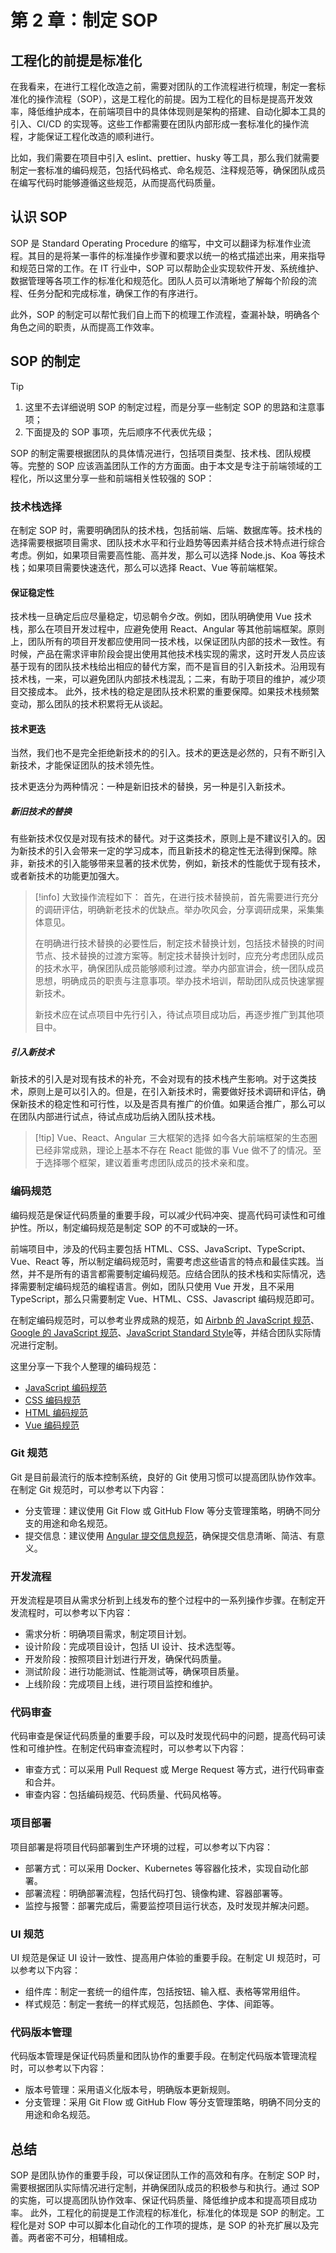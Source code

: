# 第 2 章：制定 SOP

## 工程化的前提是标准化

在我看来，在进行工程化改造之前，需要对团队的工作流程进行梳理，制定一套标准化的操作流程（SOP），这是工程化的前提。因为工程化的目标是提高开发效率，降低维护成本，在前端项目中的具体体现则是架构的搭建、自动化脚本工具的引入、CI/CD 的实现等。这些工作都需要在团队内部形成一套标准化的操作流程，才能保证工程化改造的顺利进行。

比如，我们需要在项目中引入 eslint、prettier、husky 等工具，那么我们就需要制定一套标准的编码规范，包括代码格式、命名规范、注释规范等，确保团队成员在编写代码时能够遵循这些规范，从而提高代码质量。

## 认识 SOP

SOP 是 Standard Operating Procedure 的缩写，中文可以翻译为标准作业流程。其目的是将某一事件的标准操作步骤和要求以统一的格式描述出来，用来指导和规范日常的工作。在 IT 行业中，SOP 可以帮助企业实现软件开发、系统维护、数据管理等各项工作的标准化和规范化。团队人员可以清晰地了解每个阶段的流程、任务分配和完成标准，确保工作的有序进行。

此外，SOP 的制定可以帮忙我们自上而下的梳理工作流程，查漏补缺，明确各个角色之间的职责，从而提高工作效率。

## SOP 的制定

> [!TIP]
>
> 1. 这里不去详细说明 SOP 的制定过程，而是分享一些制定 SOP 的思路和注意事项；
> 2. 下面提及的 SOP 事项，先后顺序不代表优先级；

SOP 的制定需要根据团队的具体情况进行，包括项目类型、技术栈、团队规模等。完整的 SOP 应该涵盖团队工作的方方面面。由于本文是专注于前端领域的工程化，所以这里分享一些和前端相关性较强的 SOP：

### 技术栈选择

在制定 SOP 时，需要明确团队的技术栈，包括前端、后端、数据库等。技术栈的选择需要根据项目需求、团队技术水平和行业趋势等因素并结合技术特点进行综合考虑。例如，如果项目需要高性能、高并发，那么可以选择 Node.js、Koa 等技术栈；如果项目需要快速迭代，那么可以选择 React、Vue 等前端框架。

#### 保证稳定性

技术栈一旦确定后应尽量稳定，切忌朝令夕改。例如，团队明确使用 Vue 技术栈，那么在项目开发过程中，应避免使用 React、Angular 等其他前端框架。原则上，团队所有的项目开发都应使用同一技术栈，以保证团队内部的技术一致性。有时候，产品在需求评审阶段会提出使用其他技术栈实现的需求，这时开发人员应该基于现有的团队技术栈给出相应的替代方案，而不是盲目的引入新技术。沿用现有技术栈，一来，可以避免团队内部技术栈混乱；二来，有助于项目的维护，减少项目交接成本。
此外，技术栈的稳定是团队技术积累的重要保障。如果技术栈频繁变动，那么团队的技术积累将无从谈起。

#### 技术更迭

当然，我们也不是完全拒绝新技术的的引入。技术的更迭是必然的，只有不断引入新技术，才能保证团队的技术领先性。

技术更迭分为两种情况：一种是新旧技术的替换，另一种是引入新技术。

##### 新旧技术的替换

有些新技术仅仅是对现有技术的替代。对于这类技术，原则上是不建议引入的。因为新技术的引入会带来一定的学习成本，而且新技术的稳定性无法得到保障。除非，新技术的引入能够带来显著的技术优势，例如，新技术的性能优于现有技术，或者新技术的功能更加强大。

> [!info] 大致操作流程如下：
> 首先，在进行技术替换前，首先需要进行充分的调研评估，明确新老技术的优缺点。举办吹风会，分享调研成果，采集集体意见。
>
> 在明确进行技术替换的必要性后，制定技术替换计划，包括技术替换的时间节点、技术替换的过渡方案等。制定技术替换计划时，应充分考虑团队成员的技术水平，确保团队成员能够顺利过渡。举办内部宣讲会，统一团队成员思想，明确成员的职责与注意事项。举办技术培训，帮助团队成员快速掌握新技术。
>
> 新技术应在试点项目中先行引入，待试点项目成功后，再逐步推广到其他项目中。

##### 引入新技术

新技术的引入是对现有技术的补充，不会对现有的技术栈产生影响。对于这类技术，原则上是可以引入的。但是，在引入新技术时，需要做好技术调研和评估，确保新技术的稳定性和可行性，以及是否具有推广的价值。如果适合推广，那么可以在团队内部进行试点，待试点成功后纳入团队技术栈。

> [!tip] Vue、React、Angular 三大框架的选择
> 如今各大前端框架的生态圈已经非常成熟，理论上基本不存在 React 能做的事 Vue 做不了的情况。至于选择哪个框架，建议着重考虑团队成员的技术亲和度。

### 编码规范

编码规范是保证代码质量的重要手段，可以减少代码冲突、提高代码可读性和可维护性。所以，制定编码规范是制定 SOP 的不可或缺的一环。

前端项目中，涉及的代码主要包括 HTML、CSS、JavaScript、TypeScript、Vue、React 等，所以制定编码规范时，需要考虑这些语言的特点和最佳实践。当然，并不是所有的语言都需要制定编码规范。应结合团队的技术栈和实际情况，选择需要制定编码规范的编程语言。例如，团队只使用 Vue 开发，且不采用 TypeScript，那么只需要制定 Vue、HTML、CSS、Javascript 编码规范即可。

在制定编码规范时，可以参考业界成熟的规范，如 [Airbnb 的 JavaScript 规范](https://github.com/lin-123/javascript)、[Google 的 JavaScript 规范](https://zh-google-styleguide.readthedocs.io/en/latest/google-javascript-styleguide/contents.html)、[JavaScript Standard Style](https://standardjs.com/rules-zhcn.html)等，并结合团队实际情况进行定制。

这里分享一下我个人整理的编码规范：

- [JavaScript 编码规范](./第3章：编码规范之javascript.md)
- [CSS 编码规范](./第3章：编码规范之css.md)
- [HTML 编码规范](./第3章：编码规范之HTML.md)
- [Vue 编码规范](./第3章：编码规范之vue.md)

### Git 规范

Git 是目前最流行的版本控制系统，良好的 Git 使用习惯可以提高团队协作效率。在制定 Git 规范时，可以参考以下内容：

- 分支管理：建议使用 Git Flow 或 GitHub Flow 等分支管理策略，明确不同分支的用途和命名规范。
- 提交信息：建议使用 [Angular 提交信息规范](https://github.com/angular/angular/blob/22b96b9/CONTRIBUTING.md#-commit-message-guidelines)，确保提交信息清晰、简洁、有意义。

### 开发流程

开发流程是项目从需求分析到上线发布的整个过程中的一系列操作步骤。在制定开发流程时，可以参考以下内容：

- 需求分析：明确项目需求，制定项目计划。
- 设计阶段：完成项目设计，包括 UI 设计、技术选型等。
- 开发阶段：按照项目计划进行开发，确保代码质量。
- 测试阶段：进行功能测试、性能测试等，确保项目质量。
- 上线阶段：完成项目上线，进行项目监控和维护。

### 代码审查

代码审查是保证代码质量的重要手段，可以及时发现代码中的问题，提高代码可读性和可维护性。在制定代码审查流程时，可以参考以下内容：

- 审查方式：可以采用 Pull Request 或 Merge Request 等方式，进行代码审查和合并。
- 审查内容：包括编码规范、代码质量、代码风格等。

### 项目部署

项目部署是将项目代码部署到生产环境的过程，可以参考以下内容：

- 部署方式：可以采用 Docker、Kubernetes 等容器化技术，实现自动化部署。
- 部署流程：明确部署流程，包括代码打包、镜像构建、容器部署等。
- 监控与报警：部署完成后，需要监控项目运行状态，及时发现并解决问题。

### UI 规范

UI 规范是保证 UI 设计一致性、提高用户体验的重要手段。在制定 UI 规范时，可以参考以下内容：

- 组件库：制定一套统一的组件库，包括按钮、输入框、表格等常用组件。
- 样式规范：制定一套统一的样式规范，包括颜色、字体、间距等。

### 代码版本管理

代码版本管理是保证代码质量和团队协作的重要手段。在制定代码版本管理流程时，可以参考以下内容：

- 版本号管理：采用语义化版本号，明确版本更新规则。
- 分支管理：采用 Git Flow 或 GitHub Flow 等分支管理策略，明确不同分支的用途和命名规范。

## 总结

SOP 是团队协作的重要手段，可以保证团队工作的高效和有序。在制定 SOP 时，需要根据团队实际情况进行定制，并确保团队成员的积极参与和执行。通过 SOP 的实施，可以提高团队协作效率、保证代码质量、降低维护成本和提高项目成功率。
此外，工程化的前提是工作流程的标准化，标准化的体现是 SOP 的制定。工程化是对 SOP 中可以脚本化自动化的工作项的提炼，是 SOP 的补充扩展以及完善。两者密不可分，相辅相成。
